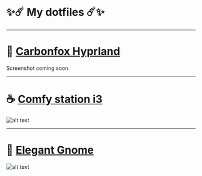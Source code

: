 # ✨☄️ My dotfiles ☄️✨

***
# 🦊 [Carbonfox Hyprland](https://github.com/Zerodya/dotfiles/tree/main/Carbonfox%20Hyprland)
Screenshot coming soon.

***
# ☕ [Comfy station i3](https://github.com/Zerodya/dotfiles/tree/main/Comfy%20station%20i3)

![alt text](https://github.com/Zerodya/dotfiles/blob/main/screenshots/Comfy-i3_1.png?raw=true)

***
# 👔 [Elegant Gnome](https://github.com/Zerodya/dotfiles/tree/main/Elegant%20Gnome)

![alt text](https://github.com/Zerodya/dotfiles/blob/main/screenshots/Elegant-Gnome_1.png?raw=true)

